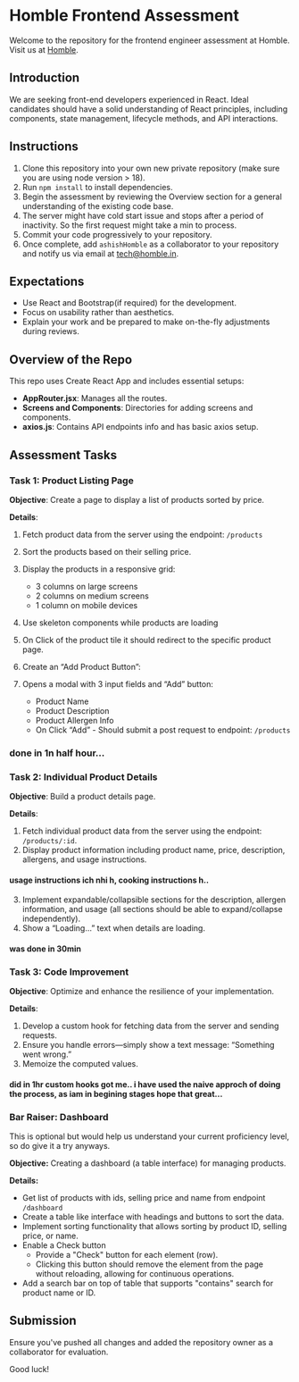 # Homble Frontend Assessment

Welcome to the repository for the frontend engineer assessment at Homble. Visit us at [Homble](http://www.homble.in).

## Introduction

We are seeking front-end developers experienced in React. Ideal candidates should have a solid understanding of React principles, including components, state management, lifecycle methods, and API interactions.

## Instructions

1. Clone this repository into your own new private repository (make sure you are using node version > 18).
2. Run `npm install` to install dependencies.
3. Begin the assessment by reviewing the Overview section for a general understanding of the existing code base.
4. The server might have cold start issue and stops after a period of inactivity. So the first request might take a min to process.
5. Commit your code progressively to your repository.
6. Once complete, add `ashishHomble` as a collaborator to your repository and notify us via email at tech@homble.in.

## Expectations

- Use React and Bootstrap(if required) for the development.
- Focus on usability rather than aesthetics.
- Explain your work and be prepared to make on-the-fly adjustments during reviews.

## Overview of the Repo

This repo uses Create React App and includes essential setups:

- **AppRouter.jsx**: Manages all the routes.
- **Screens and Components**: Directories for adding screens and components.
- **axios.js**: Contains API endpoints info and has basic axios setup.

## Assessment Tasks

### Task 1: Product Listing Page

**Objective**: Create a page to display a list of products sorted by price.

**Details**:

1. Fetch product data from the server using the endpoint: `/products`
2. Sort the products based on their selling price.
3. Display the products in a responsive grid:

   - 3 columns on large screens
   - 2 columns on medium screens
   - 1 column on mobile devices

4. Use skeleton components while products are loading
5. On Click of the product tile it should redirect to the specific product page.
6. Create an “Add Product Button”:
7. Opens a modal with 3 input fields and “Add” button:

   - Product Name
   - Product Description
   - Product Allergen Info
   - On Click “Add” - Should submit a post request to endpoint: `/products`
### done in 1n half hour...

### Task 2: Individual Product Details

**Objective**: Build a product details page.

**Details**:

1. Fetch individual product data from the server using the endpoint: `/products/:id`.
2. Display product information including product name, price, description, allergens, and usage instructions.
#### usage instructions ich nhi h, cooking instructions h..
3. Implement expandable/collapsible sections for the description, allergen information, and usage (all sections should be able to expand/collapse independently).
4. Show a “Loading…” text when details are loading.
#### was done in 30min


### Task 3: Code Improvement

**Objective**: Optimize and enhance the resilience of your implementation.

**Details**:

1. Develop a custom hook for fetching data from the server and sending requests.
2. Ensure you handle errors—simply show a text message: “Something went wrong.”
3. Memoize the computed values.
#### did in 1hr custom hooks got me.. i have used the naive approch of doing the process, as iam in begining stages hope that great...

### Bar Raiser: Dashboard

This is optional but would help us understand your current proficiency level, so do give it a try anyways.

**Objective:** Creating a dashboard (a table interface) for managing products.

**Details:**

- Get list of products with ids, selling price and name from endpoint `/dashboard`
- Create a table like interface with headings and buttons to sort the data.
- Implement sorting functionality that allows sorting by product ID, selling price, or name.
- Enable a Check button
  - Provide a "Check" button for each element (row).
  - Clicking this button should remove the element from the page without reloading, allowing for continuous operations.
- Add a search bar on top of table that supports "contains" search for product name or ID.

## Submission

Ensure you've pushed all changes and added the repository owner as a collaborator for evaluation.

Good luck!
